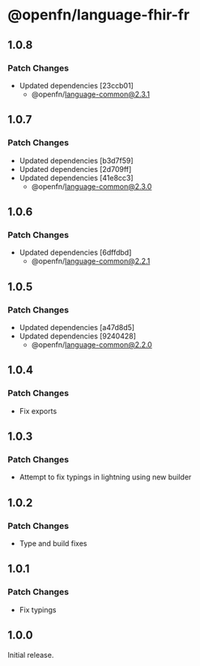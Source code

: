 # @openfn/language-fhir-fr

## 1.0.8

### Patch Changes

- Updated dependencies [23ccb01]
  - @openfn/language-common@2.3.1

## 1.0.7

### Patch Changes

- Updated dependencies [b3d7f59]
- Updated dependencies [2d709ff]
- Updated dependencies [41e8cc3]
  - @openfn/language-common@2.3.0

## 1.0.6

### Patch Changes

- Updated dependencies [6dffdbd]
  - @openfn/language-common@2.2.1

## 1.0.5

### Patch Changes

- Updated dependencies [a47d8d5]
- Updated dependencies [9240428]
  - @openfn/language-common@2.2.0

## 1.0.4

### Patch Changes

- Fix exports

## 1.0.3

### Patch Changes

- Attempt to fix typings in lightning using new builder

## 1.0.2

### Patch Changes

- Type and build fixes

## 1.0.1

### Patch Changes

- Fix typings

## 1.0.0

Initial release.

